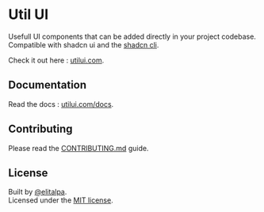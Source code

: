 # Util UI

Usefull UI components that can be added directly in your project codebase.  
Compatible with shadcn ui and the [shadcn cli](https://utilui.com/docs/cli).

Check it out here : [utilui.com](https://utilui.com/).

## Documentation

Read the docs : [utilui.com/docs](https://utilui.com/docs).

## Contributing

Please read the [CONTRIBUTING.md](CONTRIBUTING.md) guide.

## License

Built by [@elitalpa](https://github.com/elitalpa).  
Licensed under the [MIT license](./LICENSE).
